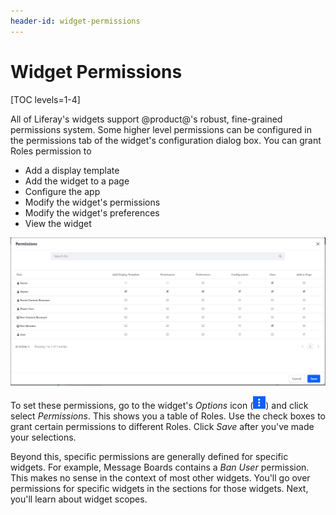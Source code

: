 ```yaml
---
header-id: widget-permissions
---
```


# Widget Permissions

[TOC levels=1-4]

All of Liferay's widgets support @product@'s robust, fine-grained permissions
system. Some higher level permissions can be configured in the permissions tab
of the widget's configuration dialog box. You can grant Roles permission to

- Add a display template
- Add the widget to a page
- Configure the app
- Modify the widget's permissions
- Modify the widget's preferences
- View the widget

![Figure 1: Viewing the permissions configuration for a widget.](../../../../images/widget-permissions.png)

To set these permissions, go to the widget's *Options* icon
(![Options](../../../../images/icon-app-options.png)) and click select *Permissions*.
This shows you a table of Roles. Use the check boxes to grant certain
permissions to different Roles. Click *Save* after you've made your selections.

Beyond this, specific permissions are generally defined for specific
widgets. For example, Message Boards contains a *Ban User* permission. 
This makes no sense in the context of most other widgets. 
You'll go over permissions for specific widgets in the sections for those 
widgets. Next, you'll learn about widget scopes. 
